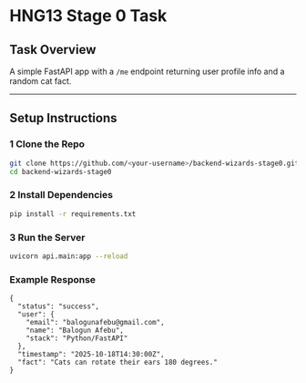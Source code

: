 # HNG13 Stage 0 Task

## Task Overview
A simple FastAPI app with a `/me` endpoint returning user profile info and a random cat fact.

---

## Setup Instructions

### 1 Clone the Repo
```bash
git clone https://github.com/<your-username>/backend-wizards-stage0.git
cd backend-wizards-stage0
```

### 2 Install Dependencies
```bash
pip install -r requirements.txt
```

### 3 Run the Server
```bash
uvicorn api.main:app --reload
```

### Example Response
```
{
  "status": "success",
  "user": {
    "email": "balogunafebu@gmail.com",
    "name": "Balogun Afebu",
    "stack": "Python/FastAPI"
  },
  "timestamp": "2025-10-18T14:30:00Z",
  "fact": "Cats can rotate their ears 180 degrees."
}
```


